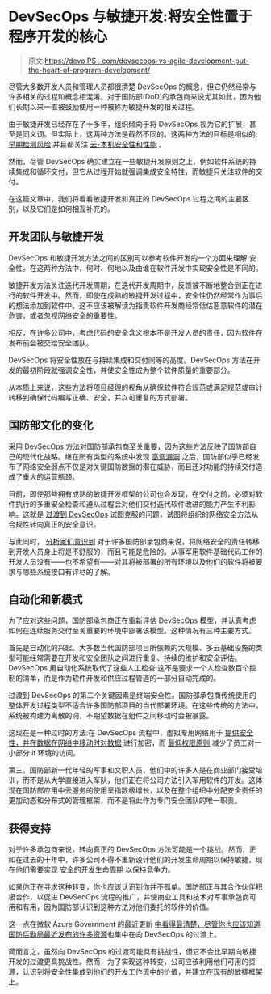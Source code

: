 # DevSecOps 与敏捷开发:将安全性置于程序开发的核心

> 原文:[https://devo PS . com/devsecops-vs-agile-development-put-the-heart-of-program-development/](https://devops.com/devsecops-vs-agile-development-putting-security-at-the-heart-of-program-development/)

尽管大多数开发人员和管理人员都很清楚 DevSecOps 的概念，但它仍然经常与许多相关的过程和概念相混淆。对于国防部(DoD)的承包商来说尤其如此，因为他们长期以来一直被鼓励使用一种被称为敏捷开发的相关过程。

由于敏捷开发已经存在了十多年，组织倾向于将 DevSecOps 视为它的扩展，甚至是同义词。但实际上，这两种方法是截然不同的。这两种方法的目标是相似的:[](https://devops.com/the-best-approach-to-help-developers-build-security-into-the-pipeline/)[早期检测风险](https://devops.com/5-ways-to-detect-application-security-vulnerabilities-sooner-to-reduce-costs-and-risk/) 并且都关注 [云-本机安全性和性能](https://devops.com/cloud-native-security-and-performance-two-sides-of-the-same-coin/) 。

然而，尽管 DevSecOps 确实建立在一些敏捷开发原则之上，例如软件系统的持续集成和循环交付，但它从过程开始就强调集成安全特性，而敏捷只关注软件的交付。

在这篇文章中，我们将看看敏捷开发和真正的 DevSecOps 过程之间的主要区别，以及它们是如何相互补充的。

## **开发团队与敏捷开发**

DevSecOps 和敏捷开发方法之间的区别可以参考软件开发的一个方面来理解:安全性。在这两种方法中，何时、何地以及由谁在软件开发中实现安全性是不同的。

敏捷开发方法关注迭代开发周期，在迭代开发周期中，反馈被不断地整合到正在进行的软件开发中。然而，即使在成熟的敏捷开发过程中，安全性仍然经常作为事后的想法添加到软件中。这不应该被解读为指责软件开发商经常低估恶意软件[](https://surfshark.com/blog/what-is-malware)的潜在危害，或者忽视网络安全的重要性。

相反，在许多公司中，考虑代码的安全含义根本不是开发人员的责任，因为软件在发布前会被交给安全团队。

DevSecOps 将安全性放在与持续集成和交付同等的高度。DevSecOps 方法在开发的最初阶段就强调安全性，并使安全性成为整个软件质量的重要部分。

从本质上来说，这些方法将项目经理的视角从确保软件符合规范或满足规范或审计转移到确保代码编写正确、安全，并以可重复的方式部署。

## **国防部文化的变化**

采用 DevSecOps 方法对国防部承包商至关重要，因为这些方法反映了国防部自己的现代化战略。继在所有类型的系统中发现 [高调漏洞](https://www.military.com/daily-news/2020/02/25/dod-agency-suffers-data-breach-potentially-compromising-ssns.html) 之后，国防部似乎已经发布了网络安全弱点不仅是对关键国防数据的潜在威胁，而且还对功能的持续交付造成了重大的运营瓶颈。

目前，即使那些拥有成熟的敏捷开发框架的公司也会发现，在交付之前，必须对软件执行的多重安全检查和遵从过程会对他们交付迭代软件改进的能力产生不利影响。这就是 [过渡到 DevSecOps](https://hub.packtpub.com/why-do-it-teams-need-to-transition-from-devops-to-devsecops/) 试图克服的问题，试图将组织的网络安全方法从合规性转向真正的安全意识。

与此同时， [分析家们意识到](https://www.afcea.org/content/devsecops-puts-security-heart-program-development-sponsored) 对于许多国防部承包商来说，将网络安全的责任转移到开发人员身上将是不舒服的，而且可能是危险的。从事军用软件基础代码工作的开发人员没有——也不希望有——对其将被部署的所有环境以及他们的软件将被要求与哪些系统接口有详尽的了解。

## **自动化和新模式**

为了应对这些问题，国防部承包商正在重新评估 DevSecOps 模型，并认真考虑如何在连续服务交付至关重要的环境中部署该模型。这种情况有三种主要方式。

首先是自动化的兴起。大多数当代国防部项目所依赖的大规模、多云基础设施的类型可能经常需要在开发和安全团队之间进行重复、持续的维护和安全评估。DevSecOps 用自动化系统取代了这些人工检查:这不是要求一个人检查数百个控制的清单，而是作为软件开发和供应过程管道的一部分自动完成的。

过渡到 DevSecOps 的第二个关键因素是终端安全性。国防部承包商传统使用的整体开发过程类型不适合许多国防部项目的当代部署环境。在这些传统的方法中，系统被构建为离散的洞，不期望数据在组件之间移动时会被暴露。

这现在是一种过时的方法:在 DevSecOps 流程中，虚拟专用网络用于 [提供安全性，并在数据在网络中移动时对数据](https://privacyaustralia.net/#what_is_a_vpn_and_how_does_it_work) 进行加密，而 [最低权限原则](https://www.twilio.com/blog/principle-of-least-privilege-details-best-practices) 减少了员工对一小部分 it 环境的访问。

第三，国防部新一代年轻的军事和文职人员，他们中的许多人是在商业部门接受培训，而不是从大学直接进入军队，他们正在将公司方法引入军用软件的开发。这体现在国防部应用中云服务的使用呈指数级增长，以及在整个组织中分配安全责任的更加动态和分布式的管理框架，而不是将此作为专门安全团队的唯一职责。

## **获得支持**

对于许多承包商来说，转向真正的 DevSecOps 方法可能是一个挑战。然而，正如在过去的十年中，许多公司不得不重新设计他们的开发生命周期以保持敏捷，现在他们需要实现 [安全的开发生命周期](https://devops.com/the-secure-software-development-life-cycle-syncing-development-and-security/) 以保持竞争力。

如果你正在寻求这种转变，你也应该认识到你并不孤单。国防部正与其合作伙伴积极合作，以促进 DevSecOps 流程的推广，并使商业工具和技术对军事承包商可用和有用，因为国防部认识到这种方法对他们委托的软件的价值。

这一点在微软 Azure Government 的最近更新 [中看得最清楚，尽管你也应该知道国防后勤局最近发布的许多资源](https://www.microsoft.com/en-us/us-partner-blog/2019/05/28/microsoft-azure-government-security-capabilities-for-partners/)[](https://www.dla.mil/HQ/InformationOperations/Offers/Services/FIC/ContractorCyberResources/)也集中在向 DevSecOps 的过渡上。

简而言之，虽然向 DevSecOps 的过渡可能具有挑战性，但它不会比早期向敏捷开发的过渡更具挑战性。然而，为了实现这种转变，公司应该利用他们可用的资源，认识到将安全性集成到他们的开发工作流中的价值，并建立在现有的敏捷框架上。